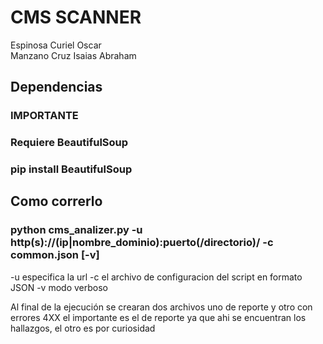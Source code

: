 # CMS SCANNER  
Espinosa Curiel Oscar  
Manzano Cruz Isaias Abraham  
## Dependencias
### IMPORTANTE
### Requiere BeautifulSoup
### pip install BeautifulSoup  

## Como correrlo  
### python cms_analizer.py -u http(s)://(ip|nombre_dominio):puerto(/directorio)/ -c common.json [-v]  
-u especifica la url
-c el archivo de configuracion del script en formato JSON
-v modo verboso  

Al final de la ejecución se crearan dos archivos uno de reporte y otro con errores 4XX el importante es el de reporte ya que ahi se encuentran los hallazgos, el otro es por curiosidad  
